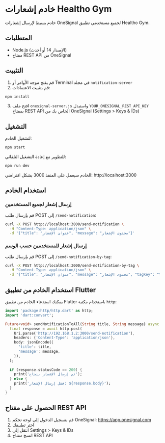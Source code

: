 # خادم إشعارات Healtho Gym

خادم بسيط لإرسال إشعارات OneSignal لجميع مستخدمي تطبيق Healtho Gym.

## المتطلبات

- Node.js (الإصدار 14 أو أحدث)
- مفتاح REST API من OneSignal

## التثبيت

1. قم بفتح موجه الأوامر أو Terminal في مجلد `notification-server`
2. قم بتثبيت الاعتمادات:

```bash
npm install
```

3. افتح ملف `onesignal-server.js` واستبدل `YOUR_ONESIGNAL_REST_API_KEY` بمفتاح REST API الخاص بك من OneSignal (Settings > Keys & IDs)

## التشغيل

لتشغيل الخادم:

```bash
npm start
```

للتطوير مع إعادة التشغيل التلقائي:

```bash
npm run dev
```

الخادم سيعمل على المنفذ 3000 بشكل افتراضي: http://localhost:3000

## استخدام الخادم

### إرسال إشعار لجميع المستخدمين

قم بإرسال طلب POST إلى `/send-notification`:

```bash
curl -X POST http://localhost:3000/send-notification \
  -H "Content-Type: application/json" \
  -d '{"title": "عنوان الإشعار", "message": "محتوى الإشعار"}'
```

### إرسال إشعار للمستخدمين حسب الوسم

قم بإرسال طلب POST إلى `/send-notification-by-tag`:

```bash
curl -X POST http://localhost:3000/send-notification-by-tag \
  -H "Content-Type: application/json" \
  -d '{"title": "عنوان الإشعار", "message": "محتوى الإشعار", "tagKey": "test_group", "tagValue": "all_users"}'
```

## استخدام الخادم من تطبيق Flutter

يمكنك استدعاء الخادم من تطبيق Flutter باستخدام مكتبة `http`:

```dart
import 'package:http/http.dart' as http;
import 'dart:convert';

Future<void> sendNotificationToAll(String title, String message) async {
  final response = await http.post(
    Uri.parse('http://192.168.1.2:3000/send-notification'),
    headers: {'Content-Type': 'application/json'},
    body: jsonEncode({
      'title': title,
      'message': message,
    }),
  );
  
  if (response.statusCode == 200) {
    print('تم إرسال الإشعار بنجاح');
  } else {
    print('فشل إرسال الإشعار: ${response.body}');
  }
}
```

## الحصول على مفتاح REST API

1. قم بتسجيل الدخول إلى لوحة تحكم OneSignal: https://app.onesignal.com
2. اختر تطبيقك
3. انتقل إلى Settings > Keys & IDs
4. انسخ مفتاح REST API 